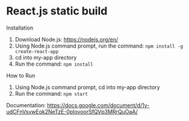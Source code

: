 # React.js static build

Installation
1. Download Node.js: https://nodejs.org/en/
2. Using Node.js command prompt, run the command: ```npm install -g create-react-app```
3. cd into my-app directory
4. Run the command: ```npm install```

How to Run
1. Using Node.js command prompt, cd into my-app directory
2. Run the command: ```npm start```

Documentation:
https://docs.google.com/document/d/1y-udCFnVsvwEok2NeTzE-0plovoorSfQVp3MRrQuOaA/

